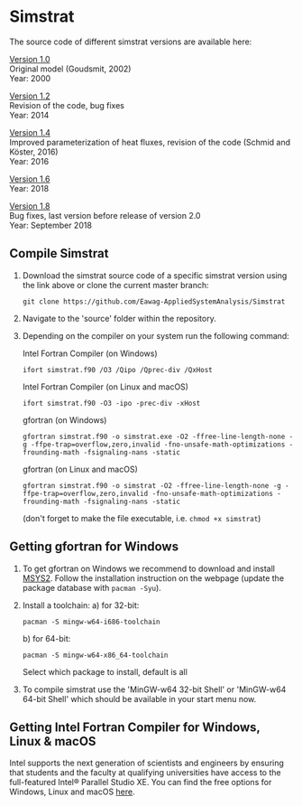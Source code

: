 # Simstrat

The source code of different simstrat versions are available here:

[Version 1.0](https://github.com/Eawag-AppliedSystemAnalysis/Simstrat/releases/tag/V1.0)  
Original model (Goudsmit, 2002)  
Year: 2000  

[Version 1.2](https://github.com/Eawag-AppliedSystemAnalysis/Simstrat/releases/tag/V1.2)  
Revision of the code, bug fixes  
Year: 2014  

[Version 1.4](https://github.com/Eawag-AppliedSystemAnalysis/Simstrat/releases/tag/V1.4)  
Improved parameterization of heat fluxes, revision of the code (Schmid and Köster, 2016)  
Year: 2016  

[Version 1.6](https://github.com/Eawag-AppliedSystemAnalysis/Simstrat/releases/tag/V1.6)  
Year: 2018

[Version 1.8](https://github.com/Eawag-AppliedSystemAnalysis/Simstrat/releases/tag/V1.8)  
Bug fixes, last version before release of version 2.0  
Year: September 2018

## Compile Simstrat

1. Download the simstrat source code of a specific simstrat version using the link above or clone the current master branch:

   ```
   git clone https://github.com/Eawag-AppliedSystemAnalysis/Simstrat
   ```

2. Navigate to the 'source' folder within the repository.

3. Depending on the compiler on your system run the following command:

   Intel Fortran Compiler (on Windows)
   ```
   ifort simstrat.f90 /O3 /Qipo /Qprec-div /QxHost
   ```

   Intel Fortran Compiler (on Linux and macOS)
   ```
   ifort simstrat.f90 -O3 -ipo -prec-div -xHost
   ```

   gfortran (on Windows)
   ```
   gfortran simstrat.f90 -o simstrat.exe -O2 -ffree-line-length-none -g -ffpe-trap=overflow,zero,invalid -fno-unsafe-math-optimizations -frounding-math -fsignaling-nans -static
   ```

   gfortran (on Linux and macOS)
   ```
   gfortran simstrat.f90 -o simstrat -O2 -ffree-line-length-none -g -ffpe-trap=overflow,zero,invalid -fno-unsafe-math-optimizations -frounding-math -fsignaling-nans -static
   ```
   (don't forget to make the file executable, i.e. `chmod +x simstrat`)

## Getting gfortran for Windows

1. To get gfortran on Windows we recommend to download and install [MSYS2](http://www.msys2.org/). Follow the installation instruction on the webpage (update the package database with `pacman -Syu`).

2. Install a toolchain:
   a) for 32-bit:
      ```
      pacman -S mingw-w64-i686-toolchain
      ```
   b) for 64-bit:
      ```
      pacman -S mingw-w64-x86_64-toolchain
      ```
   Select which package to install, default is all

3. To compile simstrat use the 'MinGW-w64 32-bit Shell' or 'MinGW-w64 64-bit Shell' which should be available in your start menu now.

## Getting Intel Fortran Compiler for Windows, Linux & macOS

Intel supports the next generation of scientists and engineers by ensuring that students and the faculty at qualifying universities have access to the full-featured Intel® Parallel Studio XE.
You can find the free options for Windows, Linux and macOS [here](https://software.intel.com/en-us/parallel-studio-xe/choose-download).
